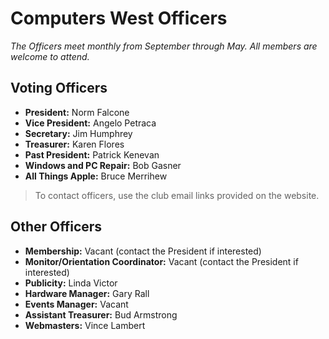 # Computers West Officers

*The Officers meet monthly from September through May. All members are welcome to attend.*

## Voting Officers
- **President:** Norm Falcone  
- **Vice President:** Angelo Petraca  
- **Secretary:** Jim Humphrey  
- **Treasurer:** Karen Flores  
- **Past President:** Patrick Kenevan  
- **Windows and PC Repair:** Bob Gasner  
- **All Things Apple:** Bruce Merrihew

> To contact officers, use the club email links provided on the website.

## Other Officers
- **Membership:** Vacant (contact the President if interested)  
- **Monitor/Orientation Coordinator:** Vacant (contact the President if interested)  
- **Publicity:** Linda Victor  
- **Hardware Manager:** Gary Rall  
- **Events Manager:** Vacant  
- **Assistant Treasurer:** Bud Armstrong  
- **Webmasters:** Vince Lambert
